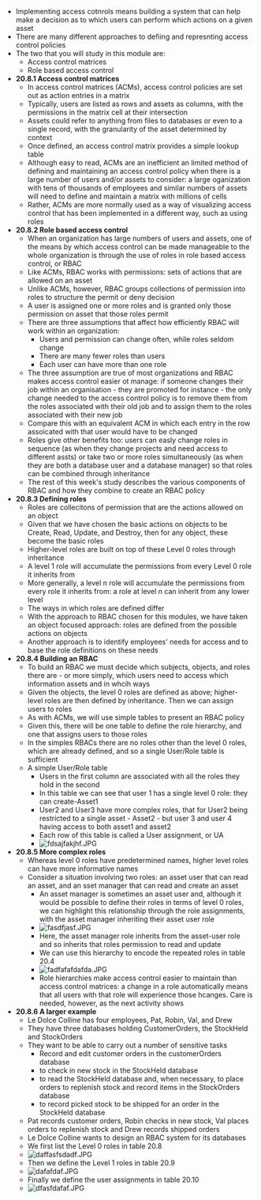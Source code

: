 - Implementing access cotnrols means building a system that can help make a decision as to which users can perform which actions on a given asset
- There are many different approaches to defiing and represnting access control policies
- The two that you will study in this module are:
    - Access control matrices
    - Role based access control
- **20.8.1 Access control matrices**
    - In access control matrices (ACMs), access control policies are set out as action entries in a matrix
    - Typically, users are listed as rows and assets as columns, with the permissions in the matrix cell at their intersection
    - Assets could refer to anything from files to databases or even to a single record, with the granularity of the asset determined by context
    - Once defined, an access control matrix provides a simple lookup table
    - Although easy to read, ACMs are an inefficient an limited method of defining and maintaining an access control policy when there is a large number of users and/or assets to consider: a large oganization with tens of thousands of employees and similar numbers of assets will need to define and maintain a matrix with millions of cells
    - Rather, ACMs are more normally used as a way of visualizing access control that has been implemented in a different way, such as using roles
- **20.8.2 Role based access control**
    - When an organization has large numbers of users and assets, one of the means by which access control can be made manageable to the whole organization is through the use of roles in role based access control, or RBAC
    - Like ACMs, RBAC works with permissions: sets of actions that are allowed on an asset
    - Unlike ACMs, however, RBAC groups collections of permission into roles to structure the permit or deny decision
    - A user is assigned one or more roles and is granted only those permission on asset that those roles permit
    - There are three assumptions that affect how efficiently RBAC will work within an organization:
        - Users and permission can change often, while roles seldom change
        - There are many fewer roles than users
        - Each user can have more than one role
    - The three assumption are true of most organizations and RBAC makes access control easier ot manage: if someone changes their job within an organisation - they are promoted for instance - the only change needed to the access control policy is to remove them from the roles associated with their old job and to assign them to the roles associated with their new job
    - Compare this with an equivalent ACM in which each entry in the row assoicated with that user would have to be changed
    - Roles give other benefits too: users can easly change roles in sequence (as when they change projects and need access to different assts) or take two or more roles simultaneously (as when they are both a database user and a database manager) so that roles can be combined through inheritance
    - The rest of this week's study describes the various components of RBAC and how they combine to create an RBAC policy
- **20.8.3 Defining roles**
    - Roles are collecitons of permission that are the actions allowed on an object
    - Given that we have chosen the basic actions on objects to be Create, Read, Update, and Destroy, then for any object, these become the basic roles
    - Higher-level roles are built on top of these Level 0 roles through inheritance
    - A level 1 role will accumulate the permissions from every Level 0 role it inherits from
    - More generally, a level n role will accumulate the permissions from every role it inherits from: a role at level n can inherit from any lower level
    - The ways in which roles are defined differ
    - With the approach to RBAC chosen for this modules, we have taken an object focused approach: roles are defined from the possible actions on objects
    - Another approach is to identify employees' needs for access and to base the role definitions on these needs
- **20.8.4 Building an RBAC**
    - To build an RBAC we must decide which subjects, objects, and roles there are - or more simply, which users need to access which information assets and in whcih ways
    - Given the objects, the level 0 roles are defined as above; higher-level roles are then defined by inheritance. Then we can assign users to roles
    - As with ACMs, we will use simple tables to present an RBAC policy
    - Given this, there will be one table to define the role hierarchy, and one that assigns users to those roles
    - In the simples RBACs there are no roles other than the level 0 roles, which are already defined, and so a single User/Role table is sufficient
    - A simple User/Role table
        - Users in the first column are associated with all the roles they hold in the second
        - In this table we can see that user 1 has a single level 0 role: they can create-Asset1
        - User2 and User3 have more complex roles, that for User2 being restricted to a single asset - Asset2 - but user 3 and user 4 having access to both asset1 and asset2
        - Each row of this table is called a User assignment, or UA
        - ![fdsajfakjhf.JPG](../../../_resources/fdsajfakjhf.JPG)
- **20.8.5 More complex roles**
    - Whereas level 0 roles have predetermined names, higher level roles can have more informative names
    - Consider a situation involving two roles: an asset user that can read an asset, and an sset manager that can read and create an asset
        - An asset manager is sometimes an asset user and, although it would be possible to define their roles in terms of level 0 roles, we can highlight this relationship through the role assignments, with the asset manager inheriting their asset user role
        - ![fasdfjasf.JPG](../../../_resources/fasdfjasf.JPG)
        - Here, the asset manager role inherits from the asset-user role and so inherits that roles permission to read and update
        - We can use this hierarchy to encode the repeated roles in table 20.4
        - ![fadfafafdafda.JPG](../../../_resources/fadfafafdafda.JPG)
        - Role hierarchies make access control easier to maintain than access control matrices: a change in a role automatically means that all users with that role will experience those hcanges. Care is needed, however, as the next activity shows
- **20.8.6 A larger example**
    - Le Dolce Colline has four employees, Pat, Robin, Val, and Drew
    - They have three databases holding CustomerOrders, the StockHeld and StockOrders
    - They want to be able to carry out a number of sensitive tasks
        - Record and edit customer orders in the customerOrders database
        - to check in new stock in the StockHeld database
        - to read the StockHeld database and, when necessary, to place orders to replenish stock and record items in the StockOrders database
        - to record picked stock to be shipped for an order in the StockHeld database
    - Pat records customer orders, Robin checks in new stock, Val places orders to replenish stock and Drew records shipped orders
    - Le Dolce Colline wants to design an RBAC system for its databases
    - We first list the Level 0 roles in table 20.8
    - ![daffasfsdadf.JPG](../../../_resources/daffasfsdadf.JPG)
    - Then we define the Level 1 roles in table 20.9
    - ![dafafdaf.JPG](../../../_resources/dafafdaf.JPG)
    - Finally we define the user assignments in table 20.10
    - ![dfasfdafaf.JPG](../../../_resources/dfasfdafaf.JPG)